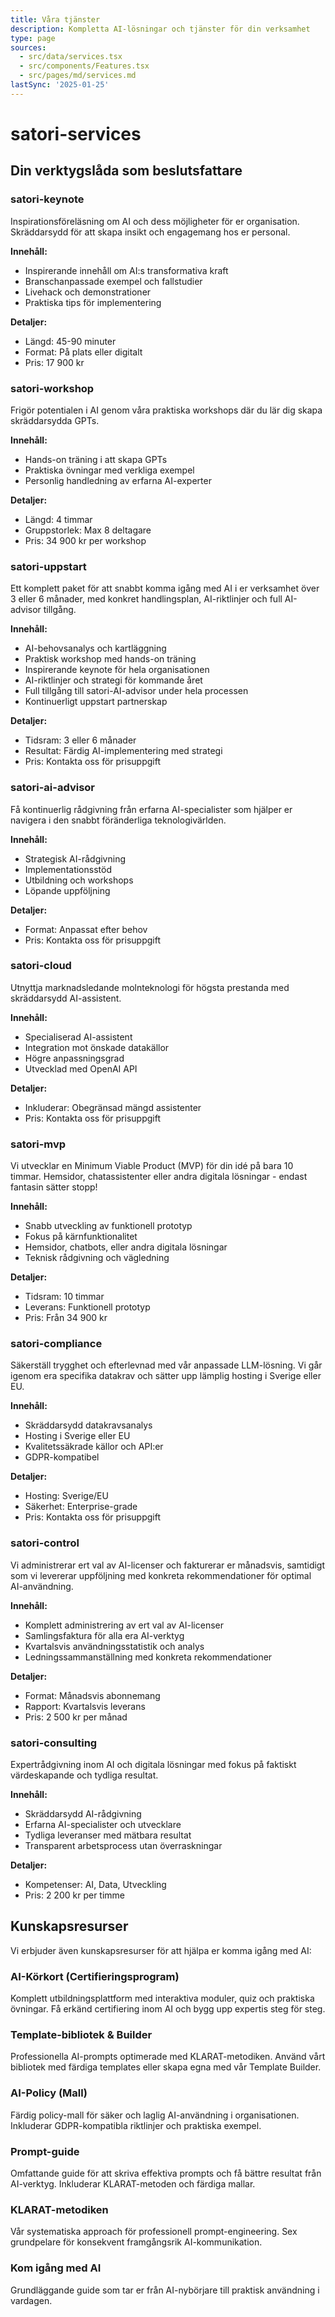 ```yaml
---
title: Våra tjänster
description: Kompletta AI-lösningar och tjänster för din verksamhet
type: page
sources:
  - src/data/services.tsx
  - src/components/Features.tsx
  - src/pages/md/services.md
lastSync: '2025-01-25'
---
```


# satori-services

## Din verktygslåda som beslutsfattare

### satori-keynote
Inspirationsföreläsning om AI och dess möjligheter för er organisation. Skräddarsydd för att skapa insikt och engagemang hos er personal.

**Innehåll:**
- Inspirerande innehåll om AI:s transformativa kraft
- Branschanpassade exempel och fallstudier
- Livehack och demonstrationer
- Praktiska tips för implementering

**Detaljer:**
- Längd: 45-90 minuter
- Format: På plats eller digitalt
- Pris: 17 900 kr

### satori-workshop
Frigör potentialen i AI genom våra praktiska workshops där du lär dig skapa skräddarsydda GPTs.

**Innehåll:**
- Hands-on träning i att skapa GPTs
- Praktiska övningar med verkliga exempel
- Personlig handledning av erfarna AI-experter

**Detaljer:**
- Längd: 4 timmar
- Gruppstorlek: Max 8 deltagare
- Pris: 34 900 kr per workshop

### satori-uppstart
Ett komplett paket för att snabbt komma igång med AI i er verksamhet över 3 eller 6 månader, med konkret handlingsplan, AI-riktlinjer och full AI-advisor tillgång.

**Innehåll:**
- AI-behovsanalys och kartläggning
- Praktisk workshop med hands-on träning
- Inspirerande keynote för hela organisationen
- AI-riktlinjer och strategi för kommande året
- Full tillgång till satori-AI-advisor under hela processen
- Kontinuerligt uppstart partnerskap

**Detaljer:**
- Tidsram: 3 eller 6 månader
- Resultat: Färdig AI-implementering med strategi
- Pris: Kontakta oss för prisuppgift

### satori-ai-advisor
Få kontinuerlig rådgivning från erfarna AI-specialister som hjälper er navigera i den snabbt föränderliga teknologivärlden.

**Innehåll:**
- Strategisk AI-rådgivning
- Implementationsstöd
- Utbildning och workshops
- Löpande uppföljning

**Detaljer:**
- Format: Anpassat efter behov
- Pris: Kontakta oss för prisuppgift

### satori-cloud
Utnyttja marknadsledande molnteknologi för högsta prestanda med skräddarsydd AI-assistent.

**Innehåll:**
- Specialiserad AI-assistent
- Integration mot önskade datakällor
- Högre anpassningsgrad
- Utvecklad med OpenAI API

**Detaljer:**
- Inkluderar: Obegränsad mängd assistenter
- Pris: Kontakta oss för prisuppgift

### satori-mvp
Vi utvecklar en Minimum Viable Product (MVP) för din idé på bara 10 timmar. Hemsidor, chatassistenter eller andra digitala lösningar - endast fantasin sätter stopp!

**Innehåll:**
- Snabb utveckling av funktionell prototyp
- Fokus på kärnfunktionalitet
- Hemsidor, chatbots, eller andra digitala lösningar
- Teknisk rådgivning och vägledning

**Detaljer:**
- Tidsram: 10 timmar
- Leverans: Funktionell prototyp
- Pris: Från 34 900 kr

### satori-compliance
Säkerställ trygghet och efterlevnad med vår anpassade LLM-lösning. Vi går igenom era specifika datakrav och sätter upp lämplig hosting i Sverige eller EU.

**Innehåll:**
- Skräddarsydd datakravsanalys
- Hosting i Sverige eller EU
- Kvalitetssäkrade källor och API:er
- GDPR-kompatibel

**Detaljer:**
- Hosting: Sverige/EU
- Säkerhet: Enterprise-grade
- Pris: Kontakta oss för prisuppgift

### satori-control
Vi administrerar ert val av AI-licenser och fakturerar er månadsvis, samtidigt som vi levererar uppföljning med konkreta rekommendationer för optimal AI-användning.

**Innehåll:**
- Komplett administrering av ert val av AI-licenser
- Samlingsfaktura för alla era AI-verktyg
- Kvartalsvis användningsstatistik och analys
- Ledningssammanställning med konkreta rekommendationer

**Detaljer:**
- Format: Månadsvis abonnemang
- Rapport: Kvartalsvis leverans
- Pris: 2 500 kr per månad

### satori-consulting
Expertrådgivning inom AI och digitala lösningar med fokus på faktiskt värdeskapande och tydliga resultat.

**Innehåll:**
- Skräddarsydd AI-rådgivning
- Erfarna AI-specialister och utvecklare
- Tydliga leveranser med mätbara resultat
- Transparent arbetsprocess utan överraskningar

**Detaljer:**
- Kompetenser: AI, Data, Utveckling
- Pris: 2 200 kr per timme

## Kunskapsresurser

Vi erbjuder även kunskapsresurser för att hjälpa er komma igång med AI:

### AI-Körkort (Certifieringsprogram)
Komplett utbildningsplattform med interaktiva moduler, quiz och praktiska övningar. Få erkänd certifiering inom AI och bygg upp expertis steg för steg.

### Template-bibliotek & Builder
Professionella AI-prompts optimerade med KLARAT-metodiken. Använd vårt bibliotek med färdiga templates eller skapa egna med vår Template Builder.

### AI-Policy (Mall)
Färdig policy-mall för säker och laglig AI-användning i organisationen. Inkluderar GDPR-kompatibla riktlinjer och praktiska exempel.

### Prompt-guide
Omfattande guide för att skriva effektiva prompts och få bättre resultat från AI-verktyg. Inkluderar KLARAT-metoden och färdiga mallar.

### KLARAT-metodiken
Vår systematiska approach för professionell prompt-engineering. Sex grundpelare för konsekvent framgångsrik AI-kommunikation.

### Kom igång med AI
Grundläggande guide som tar er från AI-nybörjare till praktisk användning i vardagen.
